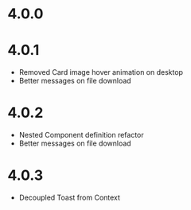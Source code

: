 # 4.0.0
# 4.0.1
- Removed Card image hover animation on desktop
- Better messages on file download
# 4.0.2
- Nested Component definition refactor
- Better messages on file download
# 4.0.3
- Decoupled Toast from Context
